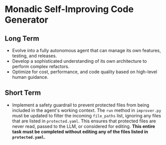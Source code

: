 # Monadic Self-Improving Code Generator

## Long Term
- Evolve into a fully autonomous agent that can manage its own features, testing, and releases.
- Develop a sophisticated understanding of its own architecture to perform complex refactors.
- Optimize for cost, performance, and code quality based on high-level human guidance.

## Short Term
- Implement a safety guardrail to prevent protected files from being included in the agent's working context. The `run` method in `improver.py` must be updated to filter the incoming `file_paths` list, ignoring any files that are listed in `protected.yaml`. This ensures that protected files are never read, passed to the LLM, or considered for editing. **This entire task must be completed without editing any of the files listed in `protected.yaml`.**